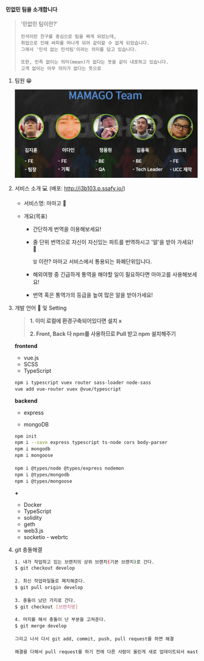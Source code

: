 #### 민없민 팀을 소개합니다

> '민없민 팀이란?'
>
> ```
> 민석이란 친구를 중심으로 팀을 짜게 되었는데,
> 취업으로 인해 싸피를 떠나게 되어 같이할 수 없게 되었습니다.
> 그래서 '민석 없는 민석팀'이라는 의미를 담고 있습니다.
> 
> 또한, 민족 없이는 의미(mean)가 없다는 뜻을 같이 내포하고 있습니다.
> 고객 없이는 아무 의미가 없다는 뜻으로 
> ```

1. 팀원 :grin: 

   ![image-20200921121329085](README.assets/image-20200921121329085.png)

2. 서비스 소개 :computer: (배포: http://j3b103.p.ssafy.io/)

   - 서비스명: 마마고 :baby_chick: 

   - 개요(목표)

     - 간단하게 번역을 이용해보세요!

     - 줄 단위 번역으로 자신이 자신있는 파트를 번역하시고 '알'을 받아 가세요! :egg: 

       `알` 이란? 마마고 서비스에서 통용되는 화폐단위입니다.

     - 해외여행 중 긴급하게 통역을 해야할 일이 필요하다면 마마고를 사용해보세요!

     - 번역 혹은 통역가의 등급을 높여 많은 알을 받아가세요!

3. 개발 언어 :page_with_curl:  및 Setting 

   > **1. 이미 로컬에 환경구축되어있다면 설치 x**
   >
   > **2. Front, Back 다 npm를 사용하므로 Pull 받고 npm 설치해주기**

   **frontend**

   - vue.js
   - SCSS
   - TypeScript

   ```bash
   npm i typescript vuex router sass-loader node-sass
   vue add vue-router vuex @vue/typescript
   ```

   **backend**

   - express

   - mongoDB

   ```bash
   npm init
   npm i --save express typescript ts-node cors body-parser
   npm i mongodb
   npm i mongoose
   
   npm i @types/node @types/express nodemon
   npm i @types/mongodb
   npm i @types/mongoose
   ```

   

   **+**

   - Docker
   - TypeScript
   - solidity
   - geth
   - web3.js
   - socketio - webrtc



4. git 충돌해결

   ```bash
   1. 내가 작업하고 있는 브랜치의 상위 브랜치(기본 브랜치)로 간다.
   $ git checkout develop
   
   2. 최신 작업파일들로 패치해준다.
   $ git pull origin develop
   
   3. 충돌이 났던 가지로 간다.
   $ git checkout [브랜치명]
   
   4. 머지를 해서 충돌이 난 부분을 고쳐준다.
   $ git merge develop
   
   그리고 나서 다시 git add, commit, push, pull request를 하면 해결
   
   해결을 다해서 pull request를 하기 전에 다른 사람이 올린게 새로 업데이트되서 master가 변경된다면 다시 충돌
   ```
   
   